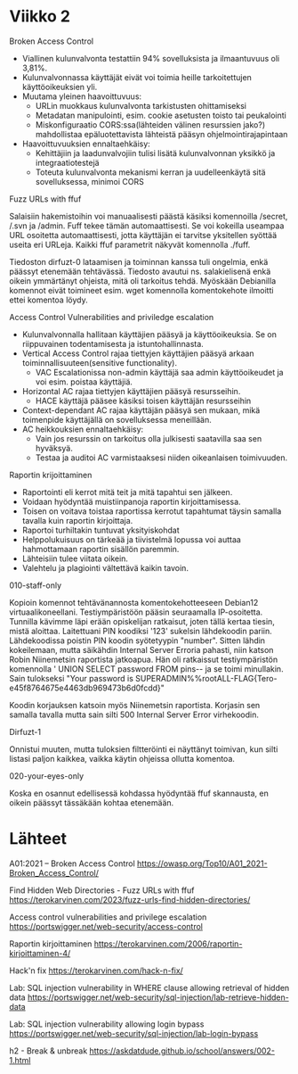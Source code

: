 # Viikko 2
Broken Access Control
- Viallinen kulunvalvonta testattiin 94% sovelluksista ja ilmaantuvuus oli 3,81%.
- Kulunvalvonnassa käyttäjät eivät voi toimia heille tarkoitettujen käyttöoikeuksien yli.
- Muutama yleinen haavoittuvuus:
  - URLin muokkaus kulunvalvonta tarkistusten ohittamiseksi
  - Metadatan manipulointi, esim. cookie asetusten toisto tai peukalointi
  - Miskonfiguraatio CORS:ssa(lähteiden välinen resurssien jako?) mahdollistaa epäluotettavista lähteistä pääsyn ohjelmointirajapintaan
- Haavoittuvuuksien ennaltaehkäisy:
  - Kehittäjiin ja laadunvalvojiin tulisi lisätä kulunvalvonnan yksikkö ja integraatiotestejä
  - Toteuta kulunvalvonta mekanismi kerran ja uudelleenkäytä sitä sovelluksessa, minimoi CORS

Fuzz URLs with ffuf

Salaisiin hakemistoihin voi manuaalisesti päästä käsiksi komennoilla /secret, /.svn ja /admin. Fuff tekee tämän automaattisesti. Se voi kokeilla useampaa URL osoitetta automaattisesti, jotta käyttäjän ei tarvitse yksitellen syöttää useita eri URLeja. Kaikki ffuf parametrit näkyvät komennolla ./fuff. 

Tiedoston dirfuzt-0 lataamisen ja toiminnan kanssa tuli ongelmia, enkä päässyt etenemään tehtävässä. Tiedosto avautui ns. salakielisenä enkä oikein ymmärtänyt ohjeista, mitä oli tarkoitus tehdä. Myöskään Debianilla komennot eivät toimineet esim. wget komennolla komentokehote ilmoitti ettei komentoa löydy.

Access Control Vulnerabilities and priviledge escalation
- Kulunvalvonnalla hallitaan käyttäjien pääsyä ja käyttöoikeuksia. Se on riippuvainen todentamisesta ja istuntohallinnasta.
- Vertical Access Control rajaa tiettyjen käyttäjien pääsyä arkaan toiminnallisuuteen(sensitive functionality).
  - VAC Escalationissa non-admin käyttäjä saa admin käyttöoikeudet ja voi esim. poistaa käyttäjiä.
- Horizontal AC rajaa tiettyjen käyttäjien pääsyä resursseihin.
  - HACE käyttäjä pääsee käsiksi toisen käyttäjän resursseihin
- Context-dependant AC rajaa käyttäjän pääsyä sen mukaan, mikä toimenpide käyttäjällä on sovelluksessa meneillään.
- AC heikkouksien ennaltaehkäisy:
  - Vain jos resurssin on tarkoitus olla julkisesti saatavilla saa sen hyväksyä.
  - Testaa ja auditoi AC varmistaaksesi niiden oikeanlaisen toimivuuden.

Raportin krijoittaminen
- Raportointi eli kerrot mitä teit ja mitä tapahtui sen jälkeen.
- Voidaan hyödyntää muistiinpanoja raportin kirjoittamisessa.
- Toisen on voitava toistaa raportissa kerrotut tapahtumat täysin samalla tavalla kuin raportin kirjoittaja.
- Raportoi turhiltakin tuntuvat yksityiskohdat
- Helppolukuisuus on tärkeää ja tiivistelmä lopussa voi auttaa hahmottamaan raportin sisällön paremmin.
- Lähteisiin tulee viitata oikein.
- Valehtelu ja plagiointi vältettävä kaikin tavoin.

010-staff-only

Kopioin komennot tehtävänannosta komentokehotteeseen Debian12 virtuaalikoneellani. Testiympäristöön pääsin seuraamalla IP-osoitetta. Tunnilla kävimme läpi erään opiskelijan ratkaisut, joten tällä kertaa tiesin, mistä aloittaa. Laitettuani PIN koodiksi '123' sukelsin lähdekoodin pariin. Lähdekoodissa poistin PIN koodin syötetyypin "number". Sitten lähdin kokeilemaan, mutta säikähdin Internal Server Erroria pahasti, niin katson Robin Niinemetsin raportista jatkoapua. Hän oli ratkaissut testiympäristön komennolla ' UNION SELECT password FROM pins-- ja se toimi minullakin. Sain tulokseksi "Your password is SUPERADMIN%%rootALL-FLAG{Tero-e45f8764675e4463db969473b6d0fcdd}"

Koodin korjauksen katsoin myös Niinemetsin raportista. Korjasin sen samalla tavalla mutta sain silti 500 Internal Server Error virhekoodin.

Dirfuzt-1

Onnistui muuten, mutta tuloksien filtteröinti ei näyttänyt toimivan, kun silti listasi paljon kaikkea, vaikka käytin ohjeissa ollutta komentoa.

020-your-eyes-only

Koska en osannut edellisessä kohdassa hyödyntää ffuf skannausta, en oikein päässyt tässäkään kohtaa etenemään.


# Lähteet
A01:2021 – Broken Access Control https://owasp.org/Top10/A01_2021-Broken_Access_Control/

Find Hidden Web Directories - Fuzz URLs with ffuf https://terokarvinen.com/2023/fuzz-urls-find-hidden-directories/

Access control vulnerabilities and privilege escalation https://portswigger.net/web-security/access-control

Raportin kirjoittaminen https://terokarvinen.com/2006/raportin-kirjoittaminen-4/

Hack'n fix https://terokarvinen.com/hack-n-fix/

Lab: SQL injection vulnerability in WHERE clause allowing retrieval of hidden data https://portswigger.net/web-security/sql-injection/lab-retrieve-hidden-data

Lab: SQL injection vulnerability allowing login bypass https://portswigger.net/web-security/sql-injection/lab-login-bypass

h2 - Break & unbreak https://askdatdude.github.io/school/answers/002-1.html
